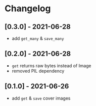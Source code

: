# Changelog

## [0.3.0] - 2021-06-28

- add `get_many` & `save_many`

## [0.2.0] - 2021-06-28

- `get` returns raw bytes instead of Image
- removed PIL dependency

## [0.1.0] - 2021-06-26

- add `get` & `save` cover images
